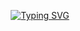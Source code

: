 <p align="center">
<a href="https://git.io/typing-svg"><img src="https://readme-typing-svg.demolab.com?font=Fira+Code&size=20&pause=1000&color=D227F7&background=FF494900&center=true&width=500&lines=Greetings+and+a+warm+welcome+to+my+profile.;I+am+Adeniji+Olajide;a+dynamic+and+versatile;Full+Stack+Web+Developer;and+a+Software+Engineer.;I+have+a+passion+for+learning+new+things." alt="Typing SVG" /></a>
</p>

